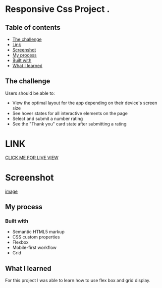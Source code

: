 
# Responsive Css Project . 

## Table of contents

  - [The challenge](#the-challenge)
  -  [Link](#link)
  - [Screenshot](#screenshot)
  - [My process](#my-process)
  - [Built with](#built-with)
  - [What I learned](#what-i-learned)
  

## The challenge

Users should be able to:

- View the optimal layout for the app depending on their device's screen size
- See hover states for all interactive elements on the page
- Select and submit a number rating
- See the "Thank you" card state after submitting a rating

# LINK

[CLICK ME FOR LIVE VIEW ](https://miron-silviu.github.io/css-responsive/)

# Screenshot

[image](https://github.com/Miron-Silviu/css-responsive/assets/119732322/37453371-3318-448d-8a7c-3d35bb904d4e)



## My process

### Built with

- Semantic HTML5 markup
- CSS custom properties
- Flexbox
- Mobile-first workflow
- Grid 

## What I learned

For this project I was able to learn how to use flex box and grid display.  





